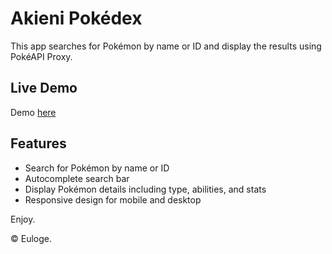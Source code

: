 # Akieni Pokédex

This app searches for Pokémon by name or ID and display the results using PokéAPI Proxy.

## Live Demo

Demo <a href="https://shadow3312.github.io/pokedex/">here</a>

## Features

- Search for Pokémon by name or ID
- Autocomplete search bar
- Display Pokémon details including type, abilities, and stats
- Responsive design for mobile and desktop

Enjoy.

&copy; Euloge.
